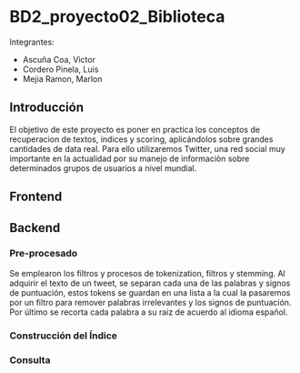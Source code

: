# BD2_proyecto02_Biblioteca

Integrantes:
- Ascuña Coa, Vìctor
- Cordero Pinela, Luis
- Mejia Ramon, Marlon

## Introducción

El objetivo de este proyecto es poner en practica los conceptos de recuperacion de textos, indices y scoring, aplicándolos sobre grandes cantidades de data real. Para ello utilizaremos Twitter, una red social muy importante en la actualidad por su manejo de informaciòn sobre determinados grupos de usuarios a nivel mundial.

## Frontend



## Backend

### Pre-procesado
Se emplearon los filtros y procesos de tokenization, filtros y stemming. Al adquirir el texto de un tweet, se separan cada una de las palabras y signos de puntuación, estos tokens se guardan en una lista a la cual la pasaremos por un filtro para remover palabras irrelevantes y los signos de puntuación. Por último se recorta cada palabra a su raiz de acuerdo al idioma español.  

### Construcción del Índice



### Consulta

